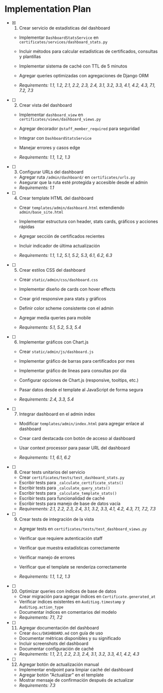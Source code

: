 # Implementation Plan

- [x] 1. Crear servicio de estadísticas del dashboard



  - Implementar `DashboardStatsService` en `certificates/services/dashboard_stats.py`
  - Incluir métodos para calcular estadísticas de certificados, consultas y plantillas
  - Implementar sistema de caché con TTL de 5 minutos
  - Agregar queries optimizadas con agregaciones de Django ORM


  - _Requirements: 1.1, 1.2, 2.1, 2.2, 2.3, 2.4, 3.1, 3.2, 3.3, 4.1, 4.2, 4.3, 7.1, 7.2, 7.3_

- [ ] 2. Crear vista del dashboard
  - Implementar `dashboard_view` en `certificates/views/dashboard_views.py`
  - Agregar decorador `@staff_member_required` para seguridad


  - Integrar con `DashboardStatsService`
  - Manejar errores y casos edge
  - _Requirements: 1.1, 1.2, 1.3_



- [ ] 3. Configurar URLs del dashboard
  - Agregar ruta `/admin/dashboard/` en `certificates/urls.py`
  - Asegurar que la ruta esté protegida y accesible desde el admin
  - _Requirements: 1.1_



- [ ] 4. Crear template HTML del dashboard
  - Crear `templates/admin/dashboard.html` extendiendo `admin/base_site.html`
  - Implementar estructura con header, stats cards, gráficos y acciones rápidas
  - Agregar sección de certificados recientes
  - Incluir indicador de última actualización



  - _Requirements: 1.1, 1.2, 5.1, 5.2, 5.3, 6.1, 6.2, 6.3_

- [ ] 5. Crear estilos CSS del dashboard
  - Crear `static/admin/css/dashboard.css`
  - Implementar diseño de cards con hover effects


  - Crear grid responsive para stats y gráficos
  - Definir color scheme consistente con el admin
  - Agregar media queries para mobile
  - _Requirements: 5.1, 5.2, 5.3, 5.4_



- [ ] 6. Implementar gráficos con Chart.js
  - Crear `static/admin/js/dashboard.js`
  - Implementar gráfico de barras para certificados por mes
  - Implementar gráfico de líneas para consultas por día
  - Configurar opciones de Chart.js (responsive, tooltips, etc.)
  - Pasar datos desde el template al JavaScript de forma segura


  - _Requirements: 2.4, 3.3, 5.4_

- [ ] 7. Integrar dashboard en el admin index
  - Modificar `templates/admin/index.html` para agregar enlace al dashboard
  - Crear card destacada con botón de acceso al dashboard
  - Usar context processor para pasar URL del dashboard



  - _Requirements: 1.1, 6.1, 6.2_

- [ ] 8. Crear tests unitarios del servicio
  - Crear `certificates/tests/test_dashboard_stats.py`
  - Escribir tests para `_calculate_certificate_stats()`
  - Escribir tests para `_calculate_query_stats()`
  - Escribir tests para `_calculate_template_stats()`
  - Escribir tests para funcionalidad de caché
  - Escribir tests para manejo de base de datos vacía
  - _Requirements: 2.1, 2.2, 2.3, 2.4, 3.1, 3.2, 3.3, 4.1, 4.2, 4.3, 7.1, 7.2, 7.3_



- [ ] 9. Crear tests de integración de la vista
  - Agregar tests en `certificates/tests/test_dashboard_views.py`
  - Verificar que requiere autenticación staff
  - Verificar que muestra estadísticas correctamente


  - Verificar manejo de errores
  - Verificar que el template se renderiza correctamente
  - _Requirements: 1.1, 1.2, 1.3_

- [ ] 10. Optimizar queries con índices de base de datos
  - Crear migración para agregar índices en `Certificate.generated_at`
  - Verificar índices existentes en `AuditLog.timestamp` y `AuditLog.action_type`
  - Documentar índices en comentarios del modelo
  - _Requirements: 7.1, 7.2_

- [ ] 11. Agregar documentación del dashboard
  - Crear `docs/DASHBOARD.md` con guía de uso
  - Documentar métricas disponibles y su significado
  - Incluir screenshots del dashboard
  - Documentar configuración de caché
  - _Requirements: 1.1, 2.1, 2.2, 2.3, 2.4, 3.1, 3.2, 3.3, 4.1, 4.2, 4.3_

- [ ] 12. Agregar botón de actualización manual
  - Implementar endpoint para limpiar caché del dashboard
  - Agregar botón "Actualizar" en el template
  - Mostrar mensaje de confirmación después de actualizar
  - _Requirements: 7.3_
